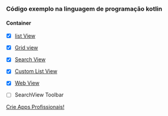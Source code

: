 ### Código exemplo na linguagem de programação kotlin
#### Container
- [x] [list View](https://github.com/gilbercs/exemploKotlin/blob/master/app/src/main/java/br/com/gilbercs/exemplokotlin/container/ListViewActivity.kt)
- [x] [Grid view](https://github.com/gilbercs/exemploKotlin/blob/master/app/src/main/java/br/com/gilbercs/exemplokotlin/container/GridViewActivity.kt)
- [x] [Search View](https://github.com/gilbercs/exemploKotlin/blob/master/app/src/main/java/br/com/gilbercs/exemplokotlin/container/SearchViewActivity.kt)
- [x] [Custom List View](https://github.com/gilbercs/exemploKotlin/blob/master/app/src/main/java/br/com/gilbercs/exemplokotlin/container/CustomActivity.kt)
- [x] [Web View](https://github.com/gilbercs/exemploKotlin/blob/master/app/src/main/java/br/com/gilbercs/exemplokotlin/container/WebViewActivity.kt)
- [ ] SearchView Toolbar


[Crie Apps Profissionais!](https://bit.ly/curso_criar_aplicativo_kotlin)

